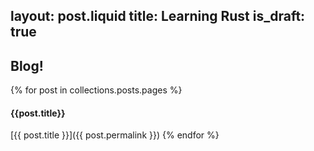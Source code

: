 layout: post.liquid
title: Learning Rust
is_draft: true
---
## Blog!

{% for post in collections.posts.pages %}
#### {{post.title}}

[{{ post.title }}]({{ post.permalink }})
{% endfor %}

